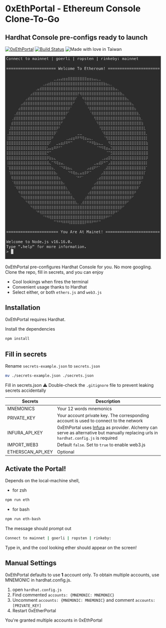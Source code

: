 # 0xEthPortal - Ethereum Console Clone-To-Go
## Hardhat Console pre-configs ready to launch

[![0xEthPortal](https://img.shields.io/badge/0xEtherPortal-Stable-green)](https://nodesource.com/products/nsolid) [![Build Status](https://travis-ci.org/joemccann/dillinger.svg?branch=master)](https://travis-ci.org/joemccann/dillinger) ![Made with love in Taiwan](https://madewithlove.now.sh/tw?heart=true&colorB=%23339f1d)

![title](./0xEthPortal.jpeg)

0xEthPortal pre-configures Hardhat Console for you. No more googling. Clone the repo, fill in secrets, and you can enjoy

- Cool lookings when fires the terminal
- Convenient usage thanks to Hardhat
- Select either, or both `ethers.js` and `web3.js`

## Installation

0xEthPortal requires Hardhat.

Install the dependencies

```sh
npm install
```

## Fill in secrets

Rename `secrets-example.json` to `secrets.json` 
```sh
mv ./secrets-example.json ./secrets.json
```

Fill in secrets.json
⚠️ Double-check the `.gitignore` file to prevent leaking secrets accidentally

| Secrets | Description |
| ------ | ------ | 
| MNEMONICS | Your 12 words mnemonics |
| PRIVATE_KEY | Your account private key. The corresponding account is used to connect to the network |
| INFURA_API_KEY | 0xEthPortal uses [Infura](https://infura.io/) as provider. Alchemy can serve as alternative but manually replacing urls in `hardhat.config.js` is required |
| IMPORT_WEB3 | Default `false`. Set to `true` to enable web3.js 
| ETHERSCAN_API_KEY | Optional |

## Activate the Portal!

Depends on the local-machine shell,

- for zsh
```sh
npm run eth
```
- for bash
```sh
npm run eth-bash
```

The message should prompt out
```sh
Connect to mainnet | goerli | ropsten | rinkeby: 
```

Type in, and the cool looking ether should appear on the screen!

## Manual Settings

0xEthPortal defaults to use **1** account only. To obtain multiple accounts, use MNEMONIC in hardhat.config.js.

1. open `hardhat.config.js`
2. Find commented `accounts: {MNEMONIC: MNEMONIC}`
3. Uncomment `accounts: {MNEMONIC: MNEMONIC}` and comment `accounts: [PRIVATE_KEY]`
4. Restart 0xEtherPortal

You're granted multiple accounts in 0xEthPortal

